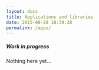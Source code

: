 ```yaml
---
layout: docs
title: Applications and libraries
date: 2015-08-28 18:39:28
permalink: /apps/
---
```



<div class="note unreleased">
  <h5>Work in progress</h5>
  <p>Nothing here yet...</p>
</div>
